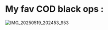 # My fav COD black ops :
![IMG_20250519_202453_953](https://github.com/user-attachments/assets/cd39c97a-f131-4cda-89d4-3db0ae422c36)
